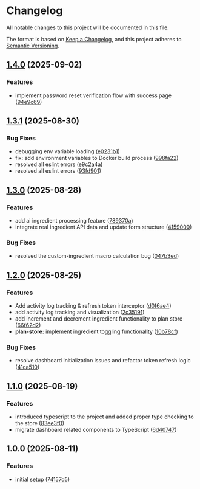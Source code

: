 # Changelog

All notable changes to this project will be documented in this file.

The format is based on [Keep a Changelog](https://keepachangelog.com/en/1.0.0/),
and this project adheres to [Semantic Versioning](https://semver.org/spec/v2.0.0.html).

## [1.4.0](https://github.com/chikrice/chikrice-user-frontend/compare/v1.3.1...v1.4.0) (2025-09-02)


### Features

* implement password reset verification flow with success page ([94e9c69](https://github.com/chikrice/chikrice-user-frontend/commit/94e9c69f0be806aea553b7d46e4a7f9209e78d2e))

## [1.3.1](https://github.com/chikrice/chikrice-user-frontend/compare/v1.3.0...v1.3.1) (2025-08-30)


### Bug Fixes

* debugging env variable loading ([e0231b1](https://github.com/chikrice/chikrice-user-frontend/commit/e0231b137e67dd88265a920075b1c120f6621f8f))
* fix: add environment variables to Docker build process ([998fa22](https://github.com/chikrice/chikrice-user-frontend/commit/998fa2251c73bfba565c03c067d7537a243cd8d0))
* resolved all eslint errors ([e9c2a4a](https://github.com/chikrice/chikrice-user-frontend/commit/e9c2a4a596ddce7d18f78b57ca190b44600cfdc8))
* resolved all eslint errors ([93fd901](https://github.com/chikrice/chikrice-user-frontend/commit/93fd901ed6d9318ecb231ca3a8a9aecb2743295b))

## [1.3.0](https://github.com/chikrice/chikrice-user-frontend/compare/v1.2.0...v1.3.0) (2025-08-28)


### Features

* add ai ingredient processing feature ([789370a](https://github.com/chikrice/chikrice-user-frontend/commit/789370a9a31a5138e6efc81d43d4c928a858c992))
* integrate real ingredient API data and update form structure ([4159000](https://github.com/chikrice/chikrice-user-frontend/commit/4159000a6ebdf644ec0adc07f95d1ec13a505486))


### Bug Fixes

* resolved the custom-ingredient macro calculation bug ([047b3ed](https://github.com/chikrice/chikrice-user-frontend/commit/047b3ed938aa61a41aaacd45106486147d690d9a))

## [1.2.0](https://github.com/chikrice/chikrice-user-frontend/compare/v1.1.0...v1.2.0) (2025-08-25)


### Features

* Add activity log tracking & refresh token interceptor ([d0f6ae4](https://github.com/chikrice/chikrice-user-frontend/commit/d0f6ae495dc652ddce1803e64b17e3799c148cf4))
* add activity log tracking and visualization ([2c35191](https://github.com/chikrice/chikrice-user-frontend/commit/2c35191f6a66eeaf4a33ae8f284bea6d43fe8687))
* add increment and decrement ingredient functionality to plan store ([66f62d2](https://github.com/chikrice/chikrice-user-frontend/commit/66f62d2b86e7c68990cb183a21e79e018373ab7b))
* **plan-store:** implement ingredient toggling functionality ([10b78cf](https://github.com/chikrice/chikrice-user-frontend/commit/10b78cf50f3f69851b92e499033297cfe34e31b6))


### Bug Fixes

* resolve dashboard initialization issues and refactor token refresh logic ([41ca510](https://github.com/chikrice/chikrice-user-frontend/commit/41ca510fa0a50d25998f5843a5fad895a809fdbb))

## [1.1.0](https://github.com/chikrice/chikrice-user-frontend/compare/v1.0.0...v1.1.0) (2025-08-19)


### Features

* introduced typescript to the project and added proper type checking to the store ([83ee3f0](https://github.com/chikrice/chikrice-user-frontend/commit/83ee3f0654ab48ef3b068ecbea34fecc695bcc4d))
* migrate dashboard related components to TypeScript ([6d40747](https://github.com/chikrice/chikrice-user-frontend/commit/6d40747c840370ff5e1f133d22d038d109c31406))

## 1.0.0 (2025-08-11)


### Features

* initial setup ([74157d5](https://github.com/chikrice/chikrice-user-frontend/commit/74157d51d0ce2a8e0e39c1daf169bfe73ead0ac8))

